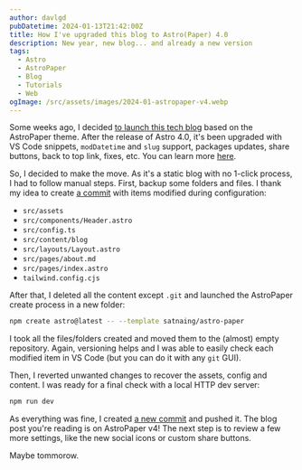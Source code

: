 ```yaml
---
author: davlgd
pubDatetime: 2024-01-13T21:42:00Z
title: How I've upgraded this blog to Astro(Paper) 4.0
description: New year, new blog... and already a new version
tags:
  - Astro
  - AstroPaper
  - Blog
  - Tutorials
  - Web
ogImage: /src/assets/images/2024-01-astropaper-v4.webp
---
```


Some weeks ago, I decided [to launch this tech blog](/posts/2023-12-how-this-blog-was-built) based on the AstroPaper theme. After the release of Astro 4.0, it's been upgraded with VS Code snippets, `modDatetime` and `slug` support, packages updates, share buttons, back to top link, fixes, etc. You can learn more [here](https://astro-paper.pages.dev/posts/astro-paper-v4/).

So, I decided to make the move. As it's a static blog with no 1-click process, I had to follow manual steps. First, backup some folders and files. I thank my idea to create [a commit](https://github.com/davlgd/labs/commit/6bd928bb5a83a0f442419ca49754d16e14847303) with items modified during configuration:

- `src/assets`
- `src/components/Header.astro`
- `src/config.ts`
- `src/content/blog`
- `src/layouts/Layout.astro`
- `src/pages/about.md`
- `src/pages/index.astro`
- `tailwind.config.cjs`

After that, I deleted all the content except `.git` and launched the AstroPaper create process in a new folder:

```bash
npm create astro@latest -- --template satnaing/astro-paper
```

I took all the files/folders created and moved them to the (almost) empty repository. Again, versioning helps and I was able to easily check each modified item in VS Code (but you can do it with any `git` GUI).

Then, I reverted unwanted changes to recover the assets, config and content. I was ready for a final check with a local HTTP dev server:

```bash
npm run dev
```

As everything was fine, I created [a new commit](https://github.com/davlgd/labs/commit/3a541ceb159f54dcb9e32a11b840f0222faf9080) and pushed it. The blog post you're reading is on AstroPaper v4! The next step is to review a few more settings, like the new social icons or custom share buttons.

Maybe tommorow.
